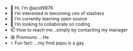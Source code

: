 - 👋 Hi, I’m @acid9876
- 👀 I’m interested in becoming ceo of slashers
- 🌱 I’m currently learning open source
- 💞️ I’m looking to collaborate on coding
- 📫 How to reach me ..simply by contacting my manager
- 😄 Pronouns: ...He
- ⚡ Fun fact: ...my frnd papu is a gay

<!---
acid9876/acid9876 is a ✨ special ✨ repository because its `README.md` (this file) appears on your GitHub profile.
You can click the Preview link to take a look at your changes.
--->
